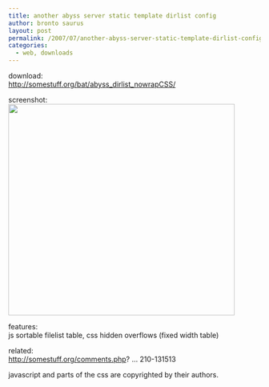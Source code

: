```yaml
---
title: another abyss server static template dirlist config
author: bronto saurus
layout: post
permalink: /2007/07/another-abyss-server-static-template-dirlist-config/
categories:
  - web, downloads
---
```

download:  
<a href="http://somestuff.org/bat/abyss_dirlist_nowrapCSS/" target="_blank" >http://somestuff.org/bat/abyss_dirlist_nowrapCSS/</a>

screenshot:  
<img src="/images/abyss_template2.jpg" width="452" height="422" border="0" alt="" />

features:  
js sortable filelist table, css hidden overflows (fixed width table)

related:  
<a href="http://somestuff.org/comments.php?y=07&#038;m=02&#038;entry=entry070210-131513" target="_blank" >http://somestuff.org/comments.php? &#8230; 210-131513</a>

javascript and parts of the css are copyrighted by their authors.